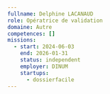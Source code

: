 ```yaml
---
fullname: Delphine LACANAUD
role: Opératrice de validation
domaine: Autre
competences: []
missions:
  - start: 2024-06-03
    end: 2026-01-31
    status: independent
    employer: DINUM
    startups:
      - dossierfacile
---
```

